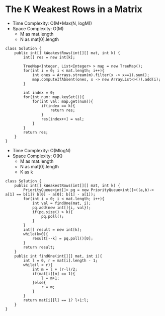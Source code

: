 # The K Weakest Rows in a Matrix

- Time Complexity: O(M\*Max(N, logM))
- Space Complexity: O(M)
  - M as mat.length
  - N as mat[0].length

```
class Solution {
    public int[] kWeakestRows(int[][] mat, int k) {
        int[] res = new int[k];

        TreeMap<Integer, List<Integer> > map = new TreeMap();
        for(int i = 0; i < mat.length; i++){
            int ones = Arrays.stream(m).filter(x -> x==1).sum();
            map.computeIfAbsent(ones, x -> new ArrayList<>()).add(i);
        }

        int index = 0;
        for(int num: map.keySet()){
            for(int val: map.get(num)){
                if(index == k){
                    return res;
                }
                res[index++] = val;
            }
        }
        return res;
    }
}
```

- Time Complexity: O(MlogN)
- Space Complexity: O(K)
  - M as mat.length
  - N as mat[0].length
  - K as k

```
class Solution {
    public int[] kWeakestRows(int[][] mat, int k) {
        PriorityQueue<int[]> pq = new PriorityQueue<int[]>((a,b)-> a[1] == b[1]? b[0] - a[0]: b[1] - a[1]);
        for(int i = 0; i < mat.length; i++){
            int val = findOne(mat, i);
            pq.add(new int[]{i, val});
            if(pq.size() > k){
                pq.poll();
            }
        }
        int[] result = new int[k];
        while(k>0){
            result[--k] = pq.poll()[0];
        }
        return result;
    }
    public int findOne(int[][] mat, int i){
        int l = 0, r = mat[i].length - 1;
        while(l < r){
            int m = l + (r-l)/2;
            if(mat[i][m] == 1){
                l = m+1;
            }else{
                r = m;
            }
        }
        return mat[i][l] == 1? l+1:l;
    }
}
```
